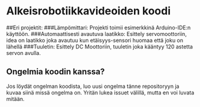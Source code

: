 # Alkeisrobotiikkavideoiden koodi
##Eri projektit:
###Lämpömittari:
Projekti toimii esimerkkinä Arduino-IDE:n käyttöön.
###Automaattisesti avautuva laatikko:
Esittely servomoottoriin, idea on laatikko joka avautuu kun etäisyys-sensori huomaa että joku on lähellä
###Tuuletin:
Esittely DC Moottoriin, tuuletin joka kääntyy 120 astetta servon avulla.
## Ongelmia koodin kanssa?
Jos löydät ongelman koodista, luo uusi ongelma tänne repositoryyn 
ja kuvaa siinä missä ongelma on. Yritän lukea issuet välillä, mutta en voi luvata mitään.